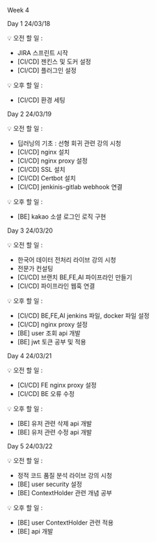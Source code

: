 Week 4

Day 1
24/03/18
 
💡 오전 할 일 : 
- JIRA 스프린트 시작
- [CI/CD] 젠킨스 및 도커 설정
- [CI/CD] 플러그인 설정

💡 오후 할 일 : 
- [CI/CD] 환경 세팅

Day 2
24/03/19
 
💡 오전 할 일 : 
- 딥러닝의 기초 : 선형 회귀 관련 강의 시청
- [CI/CD] nginx 설치
- [CI/CD] nginx proxy 설정
- [CI/CD] SSL 설치
- [CI/CD] Certbot 설치
- [CI/CD] jenkinis-gitlab webhook 연결
 
💡 오후 할 일 : 
- [BE] kakao 소셜 로그인 로직 구현

Day 3
24/03/20
 
💡 오전 할 일 : 
- 한국어 데이터 전처리 라이브 강의 시청
- 전문가 컨설팅
- [CI/CD] 브랜치 BE,FE,AI 파이프라인 만들기
- [CI/CD] 파이프라인 웹훅 연결
 
💡 오후 할 일 : 
- [CI/CD] BE,FE,AI jenkins 파일, docker 파일 설정
- [CI/CD] nginx proxy 설정
- [BE] user 조회 api 개발
- [BE] jwt 토큰 공부 및 적용

Day 4
24/03/21
 
💡 오전 할 일 : 
- [CI/CD] FE nginx proxy 설정
- [CI/CD] BE 오류 수정
 
💡 오후 할 일 : 
- [BE] 유저 관련 삭제 api 개발
- [BE] 유저 관련 수정 api 개발

Day 5
24/03/22
 
💡 오전 할 일 : 
- 정적 코드 품질 분석 라이브 강의 시청
- [BE] user security 설정
- [BE] ContextHolder 관련 개념 공부
 
💡 오후 할 일 : 
- [BE] user ContextHolder 관련 적용
- [BE] api 개발
